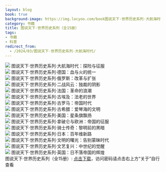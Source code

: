 ```yaml
---
layout: blog
book: true
background-image: https://img.locyoo.com/book图说天下·世界历史系列·大航海时代：探险与征服.jpg
category: 书籍
title: 图说天下·世界历史系列（全15册）
tags:
- 书籍
- 科普
redirect_from:
  - /2024/03/图说天下·世界历史系列·大航海时代/
---
```

![](https://img.locyoo.com/book图说天下·世界历史系列·大航海时代：探险与征服.jpg)
图说天下·世界历史系列·大航海时代：探险与征服
<br>
![](https://img.locyoo.com/book图说天下·世界历史系列·德国：血与火的统一.jpg)
图说天下·世界历史系列·德国：血与火的统一
<br>
![](https://img.locyoo.com/book图说天下·世界历史系列·俄罗斯：改革与扩张.jpg)
图说天下·世界历史系列·俄罗斯：改革与扩张
<br>
![](https://img.locyoo.com/book图说天下·世界历史系列·二战风云：独裁的阴影.jpg)
图说天下·世界历史系列·二战风云：独裁的阴影
<br>
![](https://img.locyoo.com/book图说天下·世界历史系列·法国：革命的浪潮.jpg)
图说天下·世界历史系列·法国：革命的浪潮
<br>
![](https://img.locyoo.com/book图说天下·世界历史系列·古埃及：法老的世界.jpg)
图说天下·世界历史系列·古埃及：法老的世界
<br>
![](https://img.locyoo.com/book图说天下·世界历史系列·古罗马：帝国时代.jpg)
图说天下·世界历史系列·古罗马：帝国时代
<br>
![](https://img.locyoo.com/book图说天下·世界历史系列·古希腊：爱琴海的文明.jpg)
图说天下·世界历史系列·古希腊：爱琴海的文明
<br>
![](https://img.locyoo.com/book图说天下·世界历史系列·美国：星条旗飘扬.jpg)
图说天下·世界历史系列·美国：星条旗飘扬
<br>
![](https://img.locyoo.com/book图说天下·世界历史系列·拿破仑与欧洲：帝国的征服.jpg)
图说天下·世界历史系列·拿破仑与欧洲：帝国的征服
<br>
![](https://img.locyoo.com/book图说天下·世界历史系列·骑士传奇：黎明前的黑暗.jpg)
图说天下·世界历史系列·骑士传奇：黎明前的黑暗
<br>
![](https://img.locyoo.com/book图说天下·世界历史系列·日本：百年维新路.jpg)
图说天下·世界历史系列·日本：百年维新路
<br>
![](https://img.locyoo.com/book图说天下·世界历史系列·文明的曙光：告别蒙昧时代.jpg)
图说天下·世界历史系列·文明的曙光：告别蒙昧时代
<br>
![](https://img.locyoo.com/book图说天下·世界历史系列·文艺复兴：中世纪的觉醒.jpg)
图说天下·世界历史系列·文艺复兴：中世纪的觉醒
<br>
![](https://img.locyoo.com/book图说天下·世界历史系列·英国：日不落帝国的辉煌.jpg)
图说天下·世界历史系列·英国：日不落帝国的辉煌
<br>
图说天下·世界历史系列（全15册）: <a name = "ref1" href="https://url18.ctfile.com/d/50983618-60479533-018f91?p=3619">点击下载</a>，访问密码请点击右上方“关于”自行查看